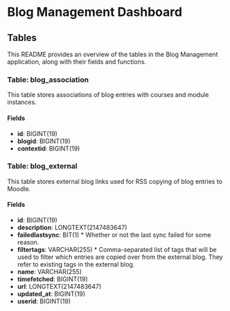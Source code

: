 # Blog Management Dashboard

## Tables

This README provides an overview of the tables in the Blog Management application, along with their fields and functions.

### Table: blog_association

This table stores associations of blog entries with courses and module instances.

#### Fields

- **id**: BIGINT(19)
- **blogid**: BIGINT(19)
- **contextid**: BIGINT(19)

### Table: blog_external

This table stores external blog links used for RSS copying of blog entries to Moodle.

#### Fields

- **id**: BIGINT(19)
- **description**: LONGTEXT(2147483647)
- **failedlastsync**: BIT(1) \* Whether or not the last sync failed for some reason.
- **filtertags**: VARCHAR(255) \* Comma-separated list of tags that will be used to filter which entries are copied over from the external blog. They refer to existing tags in the external blog.
- **name**: VARCHAR(255)
- **timefetched**: BIGINT(19)
- **url**: LONGTEXT(2147483647)
- **updated_at**: BIGINT(19)
- **userid**: BIGINT(19)
